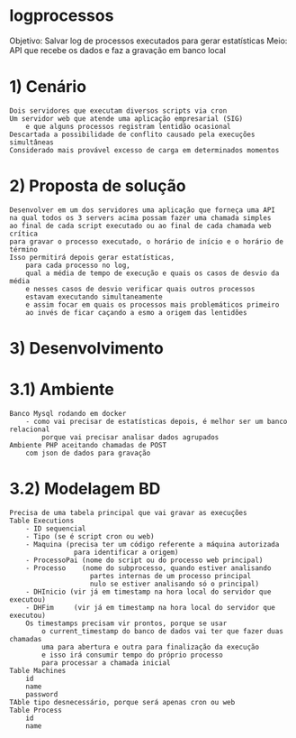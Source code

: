 # logprocessos
Objetivo: Salvar log de processos executados para gerar estatísticas
Meio: API que recebe os dados e faz a gravação em banco local


# 1) Cenário
    Dois servidores que executam diversos scripts via cron
    Um servidor web que atende uma aplicação empresarial (SIG)
        e que alguns processos registram lentidão ocasional
    Descartada a possibilidade de conflito causado pela execuções simultâneas
    Considerado mais provável excesso de carga em determinados momentos

# 2) Proposta de solução
    Desenvolver em um dos servidores uma aplicação que forneça uma API
    na qual todos os 3 servers acima possam fazer uma chamada simples
    ao final de cada script executado ou ao final de cada chamada web crítica
    para gravar o processo executado, o horário de início e o horário de término
    Isso permitirá depois gerar estatísticas,
        para cada processo no log,
        qual a média de tempo de execução e quais os casos de desvio da média
        e nesses casos de desvio verificar quais outros processos
        estavam executando simultaneamente
        e assim focar em quais os processos mais problemáticos primeiro
        ao invés de ficar caçando a esmo a origem das lentidões

# 3) Desenvolvimento
# 3.1) Ambiente
    Banco Mysql rodando em docker
        - como vai precisar de estatísticas depois, é melhor ser um banco relacional
            porque vai precisar analisar dados agrupados
    Ambiente PHP aceitando chamadas de POST
        com json de dados para gravação

# 3.2) Modelagem BD
    Precisa de uma tabela principal que vai gravar as execuções
    Table Executions
        - ID sequencial
        - Tipo (se é script cron ou web)
        - Maquina (precisa ter um código referente a máquina autorizada
                    para identificar a origem)
        - ProcessoPai (nome do script ou do processo web principal)
        - Processo    (nome do subprocesso, quando estiver analisando
                        partes internas de um processo principal
                        nulo se estiver analisando só o principal)
        - DHInicio (vir já em timestamp na hora local do servidor que executou)
        - DHFim     (vir já em timestamp na hora local do servidor que executou)
        Os timestamps precisam vir prontos, porque se usar
            o current_timestamp do banco de dados vai ter que fazer duas chamadas
            uma para abertura e outra para finalização da execução
            e isso irá consumir tempo do próprio processo 
            para processar a chamada inicial
    Table Machines
        id 
        name
        password
    TAble tipo desnecessário, porque será apenas cron ou web
    Table Process
        id 
        name
        
